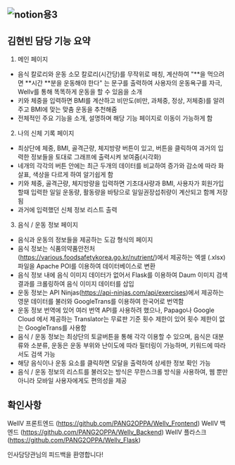 ![notion용3](https://github.com/sonincheon/Doggo-frontend/assets/142462485/5a439b87-be96-4fa8-966b-2ddca0c18a91)
---  
## 김현빈 담당 기능 요약 ##

1. 메인 페이지
  - 음식 칼로리와 운동 소모 칼로리(시간당)를 무작위로 매칭, 계산하여
    "**을 먹으려면 **시간 **분을 운동해야 한다" 는 문구를 출력하여
    사용자의 운동욕구를 자극, Wellv를 통해 똑똑하게 운동을 할 수 있음을 소개
  - 키와 체중을 입력하면 BMI를 계산하고 비만도(비만, 과체중, 정상, 저체중)를
    알려주고 BMI에 맞는 맞춤 운동을 추천해줌
  - 전체적인 주요 기능을 소개, 설명하며 해당 기능 페이지로 이동이 가능하게 함

2. 나의 신체 기록 페이지
  - 최상단에 체중, BMI, 골격근량, 체지방량 버튼이 있고, 버튼을 클릭하여
    과거의 입력한 정보들을 토대로 그래프에 출력시켜 보여줌(시각화)
  - 네개의 각각의 버튼 안에는 최근 두개의 데이터를 비교하여 증가와 감소에 따라
    화살표, 색상을 다르게 하여 알기쉽게 함
  - 키와 체중, 골격근량, 체지방량을 입력하면 기초대사량과 BMI,
    사용자가 회원가입할때 입력한 일일 운동량, 활동량을 바탕으로 일일권장섭취량이
    계산되고 함께 저장됨
  - 과거에 입력했던 신체 정보 리스트 출력
     
3. 음식 / 운동 정보 페이지
  - 음식과 운동의 정보들을 제공하는 도감 형식의 페이지
  - 음식 정보는 식품의약품안전처(https://various.foodsafetykorea.go.kr/nutrient/)에서
    제공하는 엑셀 (.xlsx) 파일을 Apache POI를 이용하여 데이터베이스로 변환
  - 음식 정보 내에 음식 이미지 데이터가 없어서 Flask를 이용하여 Daum 이미지 검색
    결과를 크롤링하여 음식 이미지 데이터를 삽입
  - 운동 정보는 API Ninjas(https://api-ninjas.com/api/exercises)에서 제공하는
    영문 데이터를 불러와 GoogleTrans를 이용하여 한국어로 번역함
  - 운동 정보 번역에 있어 여러 번역 API를 사용하려 했으나, Papago나 Google Cloud 에서
    제공하는 Translator는 무료판 기준 횟수 제한이 있어 횟수 제한이 없는 GoogleTrans를 사용함
  - 음식 / 운동 정보는 최상단의 토글버튼을 통해 각각 이용할 수 있으며, 음식은 대분류와 소분류,
    운동은 운동 부위와 난이도에 따라 필터링이 가능하며, 키워드에 따라서도 검색 가능
  - 해당 음식이나 운동 요소를 클릭하면 모달을 출력하여 상세한 정보 확인 가능
  - 음식 / 운동 정보의 리스트를 불러오는 방식은 무한스크롤 방식을 사용하여, 웹 뿐만아니라
    모바일 사용자에게도 편의성을 제공
    
## 확인사항
   
WellV 프론트엔드 (https://github.com/PANG2OPPA/Wellv_Frontend)
WellV 백엔드 (https://github.com/PANG2OPPA/Wellv_Backend)
WellV 플라스크 (https://github.com/PANG2OPPA/Wellv_Flask)

 
인사담당관님의 피드백을 환영합니다!
